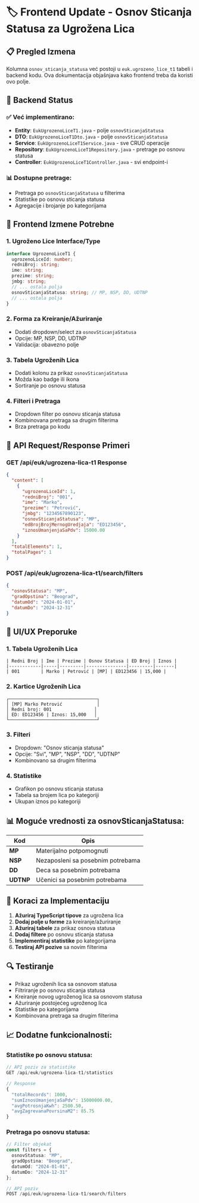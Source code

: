 # 🏷️ Frontend Update - Osnov Sticanja Statusa za Ugrožena Lica

## 📋 Pregled Izmena

Kolumna `osnov_sticanja_statusa` već postoji u `euk.ugrozeno_lice_t1` tabeli i backend kodu. Ova dokumentacija objašnjava kako frontend treba da koristi ovo polje.

## 🔧 Backend Status

### ✅ **Već implementirano:**
- **Entity**: `EukUgrozenoLiceT1.java` - polje `osnovSticanjaStatusa`
- **DTO**: `EukUgrozenoLiceT1Dto.java` - polje `osnovSticanjaStatusa`
- **Service**: `EukUgrozenoLiceT1Service.java` - sve CRUD operacije
- **Repository**: `EukUgrozenoLiceT1Repository.java` - pretrage po osnovu statusa
- **Controller**: `EukUgrozenoLiceT1Controller.java` - svi endpoint-i

### 📊 **Dostupne pretrage:**
- Pretraga po `osnovSticanjaStatusa` u filterima
- Statistike po osnovu sticanja statusa
- Agregacije i brojanje po kategorijama

## 🎯 Frontend Izmene Potrebne

### 1. **Ugroženo Lice Interface/Type**
```typescript
interface UgrozenoLiceT1 {
  ugrozenoLiceId: number;
  redniBroj: string;
  ime: string;
  prezime: string;
  jmbg: string;
  // ... ostala polja
  osnovSticanjaStatusa: string; // MP, NSP, DD, UDTNP
  // ... ostala polja
}
```

### 2. **Forma za Kreiranje/Ažuriranje**
- Dodati dropdown/select za `osnovSticanjaStatusa`
- Opcije: MP, NSP, DD, UDTNP
- Validacija: obavezno polje

### 3. **Tabela Ugroženih Lica**
- Dodati kolonu za prikaz `osnovSticanjaStatusa`
- Možda kao badge ili ikona
- Sortiranje po osnovu statusa

### 4. **Filteri i Pretraga**
- Dropdown filter po osnovu sticanja statusa
- Kombinovana pretraga sa drugim filterima
- Brza pretraga po kodu

## 📝 API Request/Response Primeri

### **GET /api/euk/ugrozena-lica-t1 Response**
```json
{
  "content": [
    {
      "ugrozenoLiceId": 1,
      "redniBroj": "001",
      "ime": "Marko",
      "prezime": "Petrović",
      "jmbg": "1234567890123",
      "osnovSticanjaStatusa": "MP",
      "edBrojBrojMernogUredjaja": "ED123456",
      "iznosUmanjenjaSaPdv": 15000.00
    }
  ],
  "totalElements": 1,
  "totalPages": 1
}
```

### **POST /api/euk/ugrozena-lica-t1/search/filters**
```json
{
  "osnovStatusa": "MP",
  "gradOpstina": "Beograd",
  "datumOd": "2024-01-01",
  "datumDo": "2024-12-31"
}
```

## 🎨 UI/UX Preporuke

### 1. **Tabela Ugroženih Lica**
```
| Redni Broj | Ime | Prezime | Osnov Statusa | ED Broj | Iznos |
|------------|-----|---------|---------------|---------|-------|
| 001        | Marko | Petrović | [MP] | ED123456 | 15,000 |
```

### 2. **Kartice Ugroženih Lica**
```
┌─────────────────────────────────┐
│ [MP] Marko Petrović             │
│ Redni broj: 001                │
│ ED: ED123456 | Iznos: 15,000   │
└─────────────────────────────────┘
```

### 3. **Filteri**
- Dropdown: "Osnov sticanja statusa"
- Opcije: "Svi", "MP", "NSP", "DD", "UDTNP"
- Kombinovano sa drugim filterima

### 4. **Statistike**
- Grafikon po osnovu sticanja statusa
- Tabela sa brojem lica po kategoriji
- Ukupan iznos po kategoriji

## 📊 **Moguće vrednosti za osnovSticanjaStatusa:**

| Kod | Opis |
|-----|------|
| **MP** | Materijalno potpomognuti |
| **NSP** | Nezaposleni sa posebnim potrebama |
| **DD** | Deca sa posebnim potrebama |
| **UDTNP** | Učenici sa posebnim potrebama |

## 🚀 Koraci za Implementaciju

1. **Ažuriraj TypeScript tipove** za ugrožena lica
2. **Dodaj polje u forme** za kreiranje/ažuriranje
3. **Ažuriraj tabele** za prikaz osnova statusa
4. **Dodaj filtere** po osnovu sticanja statusa
5. **Implementiraj statistike** po kategorijama
6. **Testiraj API pozive** sa novim filterima

## 🔍 Testiranje

- Prikaz ugroženih lica sa osnovom statusa
- Filtriranje po osnovu sticanja statusa
- Kreiranje novog ugroženog lica sa osnovom statusa
- Ažuriranje postojećeg ugroženog lica
- Statistike po kategorijama
- Kombinovana pretraga sa drugim filterima

## 📈 **Dodatne funkcionalnosti:**

### **Statistike po osnovu statusa:**
```typescript
// API poziv za statistike
GET /api/euk/ugrozena-lica-t1/statistics

// Response
{
  "totalRecords": 1000,
  "sumIznosUmanjenjaSaPdv": 15000000.00,
  "avgPotrosnjaKwh": 2500.50,
  "avgZagrevanaPovrsinaM2": 85.75
}
```

### **Pretraga po osnovu statusa:**
```typescript
// Filter objekat
const filters = {
  osnovStatusa: "MP",
  gradOpstina: "Beograd",
  datumOd: "2024-01-01",
  datumDo: "2024-12-31"
};

// API poziv
POST /api/euk/ugrozena-lica-t1/search/filters
```
